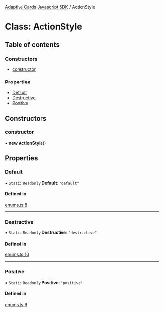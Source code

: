 [Adaptive Cards Javascript SDK](../README.md) / ActionStyle

# Class: ActionStyle

## Table of contents

### Constructors

- [constructor](ActionStyle.md#constructor)

### Properties

- [Default](ActionStyle.md#default)
- [Destructive](ActionStyle.md#destructive)
- [Positive](ActionStyle.md#positive)

## Constructors

### constructor

• **new ActionStyle**()

## Properties

### Default

▪ `Static` `Readonly` **Default**: ``"default"``

#### Defined in

[enums.ts:8](https://github.com/asseco-see/AdaptiveCards/blob/1f0afdc45/source/nodejs/adaptivecards/src/enums.ts#L8)

___

### Destructive

▪ `Static` `Readonly` **Destructive**: ``"destructive"``

#### Defined in

[enums.ts:10](https://github.com/asseco-see/AdaptiveCards/blob/1f0afdc45/source/nodejs/adaptivecards/src/enums.ts#L10)

___

### Positive

▪ `Static` `Readonly` **Positive**: ``"positive"``

#### Defined in

[enums.ts:9](https://github.com/asseco-see/AdaptiveCards/blob/1f0afdc45/source/nodejs/adaptivecards/src/enums.ts#L9)
